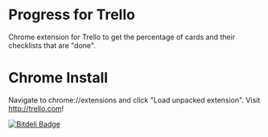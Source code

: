 Progress for Trello
=================

Chrome extension for Trello to get the percentage of cards and their checklists that are "done".



Chrome Install
=================

Navigate to chrome://extensions and click "Load unpacked extension". Visit http://trello.com!







[![Bitdeli Badge](https://d2weczhvl823v0.cloudfront.net/Cycododge/Progress-For-Trello/trend.png)](https://bitdeli.com/free "Bitdeli Badge")
